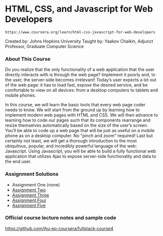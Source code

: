 # HTML, CSS, and Javascript for Web Developers

```
https://www.coursera.org/learn/html-css-javascript-for-web-developers
```

Created by: Johns Hopkins University
Taught by:  Yaakov Chaikin, Adjunct Professor, Graduate Computer Science

### About This Course

Do you realize that the only functionality of a web application that the user directly interacts with is through the web page? Implement it poorly and, to the user, the server-side becomes irrelevant! Today’s user expects a lot out of the web page: it has to load fast, expose the desired service, and be comfortable to view on all devices: from a desktop computers to tablets and mobile phones.

In this course, we will learn the basic tools that every web page coder needs to know. We will start from the ground up by learning how to implement modern web pages with HTML and CSS. We will then advance to learning how to code our pages such that its components rearrange and resize themselves automatically based on the size of the user’s screen. You’ll be able to code up a web page that will be just as useful on a mobile phone as on a desktop computer. No “pinch and zoom” required! Last but certainly not least, we will get a thorough introduction to the most ubiquitous, popular, and incredibly powerful language of the web: Javascript. Using Javascript, you will be able to build a fully functional web application that utilizes Ajax to expose server-side functionality and data to the end user.

### Assignment Solutions

<ul>
  <li>Assignment One (none)</li>
  <li><a href="https://fortyfunbobby.github.io/coursera-projects/jhu-fullstack-course4/module2-solution/index.html">Assignment Two</a></li>
  <li><a href="https://fortyfunbobby.github.io/coursera-projects/jhu-fullstack-course4/module3-solution/index.html">Assignment Three</a></li>
  <li><a href="https://fortyfunbobby.github.io/coursera-projects/jhu-fullstack-course4/module4-solution/index.html">Assignment Four</a></li>
  <li><a href="https://fortyfunbobby.github.io/coursera-projects/jhu-fullstack-course4/module5-solution/index.html">Assignment Five</a></li>
</ul>

### Official course lecture notes and sample code

<a href="https://github.com/jhu-ep-coursera/fullstack-course4">https://github.com/jhu-ep-coursera/fullstack-course4</a>
